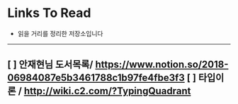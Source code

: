 # Links To Read
* 읽을 거리를 정리한 저장소입니다
---
[ ] 안재현님 도서목록/ https://www.notion.so/2018-06984087e5b3461788c1b97fe4fbe3f3 
[ ] 타입이론 / http://wiki.c2.com/?TypingQuadrant
---
